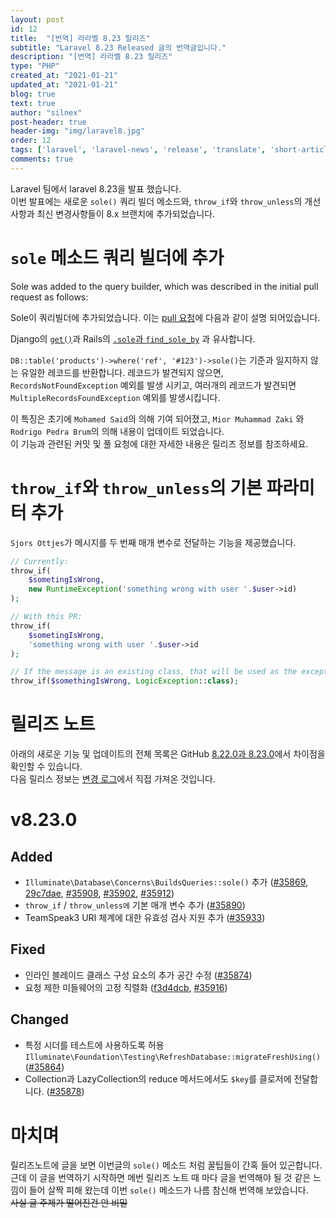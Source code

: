 ```yaml
---
layout: post
id: 12
title:  "[번역] 라라벨 8.23 릴리즈"
subtitle: "Laravel 8.23 Released 글의 번역글입니다."
description: "[번역] 라라벨 8.23 릴리즈"
type: "PHP"
created_at: "2021-01-21"
updated_at: "2021-01-21"
blog: true
text: true
author: "silnex"
post-header: true
header-img: "img/laravel8.jpg"
order: 12
tags: ['laravel', 'laravel-news', 'release', 'translate', 'short-article']
comments: true
---
```


Laravel 팀에서 laravel 8.23을 발표 했습니다.  
이번 발표에는 새로운 `sole()` 쿼리 빌더 메소드와, `throw_if`와 `throw_unless`의 개선사항과 최신 변경사항들이 8.x 브랜치에 추가되었습니다.

# `sole` 메소드 쿼리 빌더에 추가

Sole was added to the query builder, which was described in the initial pull request as follows:

Sole이 쿼리빌더에 추가되었습니다. 이는 [pull 요청](https://github.com/laravel/framework/pull/35869)에 다음과 같이 설명 되어있습니다.

Django의 [`get()`](https://docs.djangoproject.com/en/3.1/topics/db/queries/#retrieving-a-single-object-with-get)과 Rails의 [`.sole`과 `find_sole_by`](https://github.com/rails/rails/blob/master/activerecord/CHANGELOG.md) 과 유사합니다.

`DB::table('products')->where('ref', '#123')->sole()`는 기준과 일지하지 않는 유일한 레코드를 반환합니다. 레코드가 발견되지 않으면, `RecordsNotFoundException` 예외를 발생 시키고, 여러개의 레코드가 발견되면 `MultipleRecordsFoundException` 예외를 발생시킵니다.

이 특징은 초기에 `Mohamed Said`의 의해 기여 되어졌고, `Mior Muhammad Zaki` 와 `Rodrigo Pedra Brum`의 의해 내용이 업데이트 되었습니다.  
이 기능과 관련된 커밋 및 풀 요청에 대한 자세한 내용은 릴리즈 정보를 참조하세요.

# `throw_if`와 `throw_unless`의 기본 파라미터 추가

`Sjors Ottjes`가 메시지를 두 번째 매개 변수로 전달하는 기능을 제공했습니다.

```php
// Currently:
throw_if(
    $sometingIsWrong,
    new RuntimeException('something wrong with user '.$user->id)
);

// With this PR:
throw_if(
    $sometingIsWrong,
    'something wrong with user '.$user->id
);

// If the message is an existing class, that will be used as the exception
throw_if($somethingIsWrong, LogicException::class);
```

# 릴리즈 노트

아래의 새로운 기능 및 업데이트의 전체 목록은 GitHub [8.22.0과 8.23.0](https://github.com/laravel/framework/compare/v8.22.0...v8.23.0)에서 차이점을 확인할 수 있습니다.   
다음 릴리스 정보는 [변경 로그](https://github.com/laravel/framework/blob/208c3976f186dcdfa0a434f4092bae7d32928465/CHANGELOG-8.x.md#v8230-2021-01-19)에서 직접 가져온 것입니다.

# v8.23.0
## Added
 - `Illuminate\Database\Concerns\BuildsQueries::sole()` 추가 ([#35869]((https://github.com/laravel/framework/pull/35869)), [29c7dae](https://github.com/laravel/framework/commit/29c7dae9b32af2abffa7489f4758fd67905683c3), [#35908]((https://github.com/laravel/framework/pull/35908)), [#35902]((https://github.com/laravel/framework/pull/35902)), [#35912]((https://github.com/laravel/framework/pull/35912)))
 - `throw_if` / `throw_unless에` 기본 매개 변수 추가 ([#35890]((https://github.com/laravel/framework/pull/35890)))
 - TeamSpeak3 URI 체계에 대한 유효성 검사 지원 추가 ([#35933]((https://github.com/laravel/framework/pull/35933)))

## Fixed
 - 인라인 블레이드 클래스 구성 요소의 추가 공간 수정 ([#35874]((https://github.com/laravel/framework/pull/35874)))
 - 요청 제한 미들웨어의 고정 직렬화 ([f3d4dcb](https://github.com/laravel/framework/commit/f3d4dcb21dc66824611fdde95c8075b694825bf5), [#35916]((https://github.com/laravel/framework/pull/35916)))
## Changed
 - 특정 시더를 테스트에 사용하도록 허용 `Illuminate\Foundation\Testing\RefreshDatabase::migrateFreshUsing()` ([#35864]((https://github.com/laravel/framework/pull/35864)))
 - Collection과 LazyCollection의 reduce 메서드에서도 `$key`를 클로저에 전달합니다. ([#35878](https://github.com/laravel/framework/pull/35878))

# 마치며
릴리즈노트에 글을 보면 이번글의 `sole()` 메소드 처럼 꿀팁들이 간혹 들어 있곤합니다.  
근데 이 글을 번역하기 시작하면 메번 릴리즈 노트 때 마다 글을 번역해야 될 것 같은 느낌이 들어 살짝 피해 왔는데 이번 `sole()` 메소드가 나름 참신해 번역해 보았습니다.   
~~사실 글 주제가 떨어진건 안 비밀~~